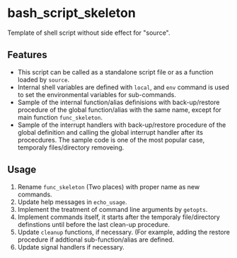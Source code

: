 # bash_script_skeleton
Template of shell script without side effect for "source".

## Features

- This script can be called as a standalone script file or as a function loaded by `source`.
- Internal shell variables are defined with `local`, and `env` command is used to set the environmental variables for sub-commands.
- Sample of the internal function/alias definisions with back-up/restore procedure of the global function/alias with the same name, except for main function `func_skeleton`.
- Sample of the interrupt handlers with back-up/restore procedure of the global definition and calling the global interrupt handler after its procecdures. The sample code is one of the most popular case, temporaly files/directory removeing. 

## Usage

1. Rename `func_skeleton` (Two places) with proper name as new commands.
2. Update help messages in `echo_usage`.
3. Implement the treatment of command line arguments by `getopts`.
4. Implement commands itself, it starts after the temporaly file/directory definstions until before the last clean-up procedure.
5. Update `cleanup` functions, if necessary. (For example, adding the restore procedure if addtional sub-function/alias are defined.
6. Update signal handlers if necessary.
